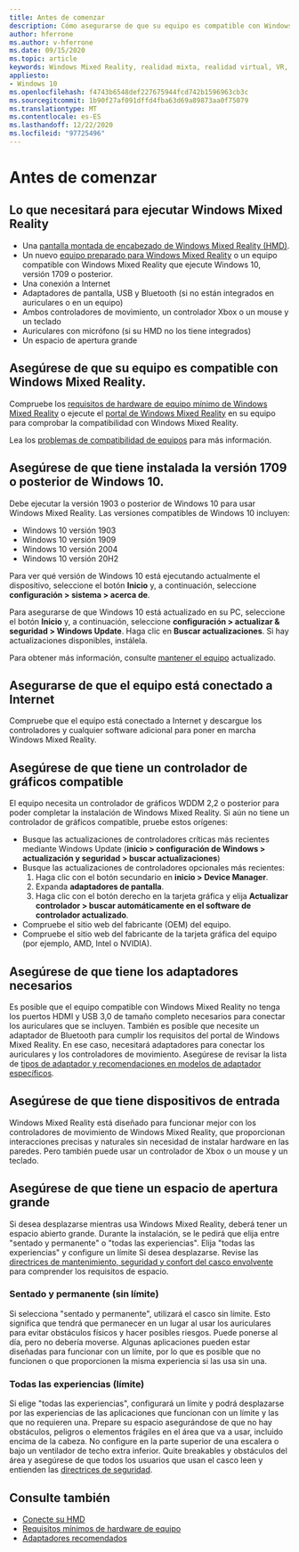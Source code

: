 ```yaml
---
title: Antes de comenzar
description: Cómo asegurarse de que su equipo es compatible con Windows Mixed Reality y está listo para ello.
author: hferrone
ms.author: v-hferrone
ms.date: 09/15/2020
ms.topic: article
keywords: Windows Mixed Reality, realidad mixta, realidad virtual, VR, MR, compatible, compatibilidad, introducción, configuración, equipos, requisitos del sistema
appliesto:
- Windows 10
ms.openlocfilehash: f4743b6548def227675944fcd742b1596963cb3c
ms.sourcegitcommit: 1b90f27af091dffd4fba63d69a89873aa0f75079
ms.translationtype: MT
ms.contentlocale: es-ES
ms.lasthandoff: 12/22/2020
ms.locfileid: "97725496"
---
```

# <a name="before-you-start"></a>Antes de comenzar

## <a name="what-youll-need-to-run-windows-mixed-reality"></a>Lo que necesitará para ejecutar Windows Mixed Reality

* Una [pantalla montada de encabezado de Windows Mixed Reality (HMD)](https://www.microsoft.com/en-us/windows/windows-mixed-reality-devices).
* Un nuevo [equipo preparado para Windows Mixed Reality](https://support.microsoft.com/en-us/help/4039260/windows-10-mixed-reality-pc-hardware-guidelines) o un equipo compatible con Windows Mixed Reality que ejecute Windows 10, versión 1709 o posterior.
* Una conexión a Internet
* Adaptadores de pantalla, USB y Bluetooth (si no están integrados en auriculares o en un equipo)
* Ambos controladores de movimiento, un controlador Xbox o un mouse y un teclado
* Auriculares con micrófono (si su HMD no los tiene integrados)
* Un espacio de apertura grande

## <a name="make-sure-your-pc-is-compatible-with-windows-mixed-reality"></a>Asegúrese de que su equipo es compatible con Windows Mixed Reality.

Compruebe los [requisitos de hardware de equipo mínimo de Windows Mixed Reality](windows-mixed-reality-minimum-pc-hardware-compatibility-guidelines.md) o ejecute el [portal de Windows Mixed Reality](install-windows-mixed-reality.md#launch-mixed-reality-portal) en su equipo para comprobar la compatibilidad con Windows Mixed Reality.

Lea los [problemas de compatibilidad de equipos](https://support.microsoft.com/help/4045777/windows-10-get-help-with-pc-compatibility-in-windows-mixed-reality) para más información.

## <a name="make-sure-you-have-the-windows-10-version-1709-or-newer-installed"></a>Asegúrese de que tiene instalada la versión 1709 o posterior de Windows 10.

Debe ejecutar la versión 1903 o posterior de Windows 10 para usar Windows Mixed Reality. Las versiones compatibles de Windows 10 incluyen:

* Windows 10 versión 1903
* Windows 10 versión 1909
* Windows 10 versión 2004
* Windows 10 versión 20H2

Para ver qué versión de Windows 10 está ejecutando actualmente el dispositivo, seleccione el botón **Inicio** y, a continuación, seleccione **configuración > sistema > acerca de**.

Para asegurarse de que Windows 10 está actualizado en su PC, seleccione el botón **Inicio** y, a continuación, seleccione **configuración > actualizar & seguridad > Windows Update**.  Haga clic en **Buscar actualizaciones**. Si hay actualizaciones disponibles, instálela.

Para obtener más información, consulte [mantener el equipo](https://support.microsoft.com/help/12373/windows-update-faq) actualizado.

## <a name="make-sure-your-pc-is-connected-to-the-internet"></a>Asegurarse de que el equipo está conectado a Internet

Compruebe que el equipo está conectado a Internet y descargue los controladores y cualquier software adicional para poner en marcha Windows Mixed Reality.

## <a name="make-sure-you-have-a-compatible-graphics-driver"></a>Asegúrese de que tiene un controlador de gráficos compatible

El equipo necesita un controlador de gráficos WDDM 2,2 o posterior para poder completar la instalación de Windows Mixed Reality. Si aún no tiene un controlador de gráficos compatible, pruebe estos orígenes:

* Busque las actualizaciones de controladores críticas más recientes mediante Windows Update (**inicio > configuración de Windows > actualización y seguridad > buscar actualizaciones**)
* Busque las actualizaciones de controladores opcionales más recientes:
    1. Haga clic con el botón secundario en **inicio > Device Manager**.
    2. Expanda **adaptadores de pantalla**.
    3. Haga clic con el botón derecho en la tarjeta gráfica y elija **Actualizar controlador > buscar automáticamente en el software de controlador actualizado**.
* Compruebe el sitio web del fabricante (OEM) del equipo.
* Compruebe el sitio web del fabricante de la tarjeta gráfica del equipo (por ejemplo, AMD, Intel o NVIDIA).

## <a name="make-sure-that-you-have-any-required-adapters"></a>Asegúrese de que tiene los adaptadores necesarios

Es posible que el equipo compatible con Windows Mixed Reality no tenga los puertos HDMI y USB 3,0 de tamaño completo necesarios para conectar los auriculares que se incluyen. También es posible que necesite un adaptador de Bluetooth para cumplir los requisitos del portal de Windows Mixed Reality.  En ese caso, necesitará adaptadores para conectar los auriculares y los controladores de movimiento. Asegúrese de revisar la lista de [tipos de adaptador y recomendaciones en modelos de adaptador específicos](recommended-adapters-for-windows-mixed-reality-capable-pcs.md).

## <a name="make-sure-that-you-have-input-devices"></a>Asegúrese de que tiene dispositivos de entrada

Windows Mixed Reality está diseñado para funcionar mejor con los controladores de movimiento de Windows Mixed Reality, que proporcionan interacciones precisas y naturales sin necesidad de instalar hardware en las paredes. Pero también puede usar un controlador de Xbox o un mouse y un teclado.

## <a name="make-sure-that-you-have-a-large-open-space"></a>Asegúrese de que tiene un espacio de apertura grande

Si desea desplazarse mientras usa Windows Mixed Reality, deberá tener un espacio abierto grande.  Durante la instalación, se le pedirá que elija entre "sentado y permanente" o "todas las experiencias". Elija "todas las experiencias" y configure un límite Si desea desplazarse. Revise las [directrices de mantenimiento, seguridad y confort del casco envolvente](wmr-health-safety-comfort.md) para comprender los requisitos de espacio.

### <a name="seated-and-standing-no-boundary"></a>Sentado y permanente (sin límite)

Si selecciona "sentado y permanente", utilizará el casco sin límite. Esto significa que tendrá que permanecer en un lugar al usar los auriculares para evitar obstáculos físicos y hacer posibles riesgos. Puede ponerse al día, pero no debería moverse. Algunas aplicaciones pueden estar diseñadas para funcionar con un límite, por lo que es posible que no funcionen o que proporcionen la misma experiencia si las usa sin una.

### <a name="all-experiences-boundary"></a>Todas las experiencias (límite)

Si elige "todas las experiencias", configurará un límite y podrá desplazarse por las experiencias de las aplicaciones que funcionan con un límite y las que no requieren una. Prepare su espacio asegurándose de que no hay obstáculos, peligros o elementos frágiles en el área que va a usar, incluido encima de la cabeza. No configure en la parte superior de una escalera o bajo un ventilador de techo extra inferior. Quite breakables y obstáculos del área y asegúrese de que todos los usuarios que usan el casco leen y entienden las [directrices de seguridad](https://support.microsoft.com/en-us/help/4039969/windows-10-mixed-reality-immersive-headset-health-safety-comfort).

## <a name="see-also"></a>Consulte también

* [Conecte su HMD](plug-in-your-headset.md)
* [Requisitos mínimos de hardware de equipo](windows-mixed-reality-minimum-pc-hardware-compatibility-guidelines.md)
* [Adaptadores recomendados](recommended-adapters-for-windows-mixed-reality-capable-pcs.md)